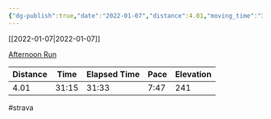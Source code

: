```yaml
---
{"dg-publish":true,"date":"2022-01-07","distance":4.01,"moving_time":"31:15","elapsed_time":"31:33","pace":"7:47","total_elevation_gain":241,"url":"https://www.strava.com/activities/6493614341","permalink":"/01-personal/strava/2022-01-07-afternoon-run/","dgPassFrontmatter":true}
---
```



[[2022-01-07\|2022-01-07]]

[Afternoon Run](https://www.strava.com/activities/6493614341)

| Distance | Time  | Elapsed Time | Pace | Elevation |
| -------- | ----- | ------------ | ---- | --------- |
| 4.01     | 31:15 | 31:33        | 7:47 | 241       |




#strava
